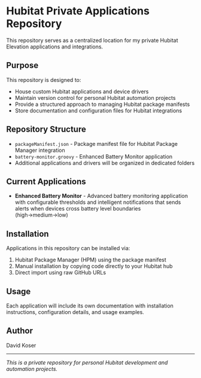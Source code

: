 # Hubitat Private Applications Repository

This repository serves as a centralized location for my private Hubitat Elevation applications and integrations.

## Purpose

This repository is designed to:
- House custom Hubitat applications and device drivers
- Maintain version control for personal Hubitat automation projects
- Provide a structured approach to managing Hubitat package manifests
- Store documentation and configuration files for Hubitat integrations

## Repository Structure

- `packageManifest.json` - Package manifest file for Hubitat Package Manager integration
- `battery-monitor.groovy` - Enhanced Battery Monitor application
- Additional applications and drivers will be organized in dedicated folders

## Current Applications

- **Enhanced Battery Monitor** - Advanced battery monitoring application with configurable thresholds and intelligent notifications that sends alerts when devices cross battery level boundaries (high→medium→low)

## Installation

Applications in this repository can be installed via:
1. Hubitat Package Manager (HPM) using the package manifest
2. Manual installation by copying code directly to your Hubitat hub
3. Direct import using raw GitHub URLs

## Usage

Each application will include its own documentation with installation instructions, configuration details, and usage examples.

## Author

David Koser

---

*This is a private repository for personal Hubitat development and automation projects.*